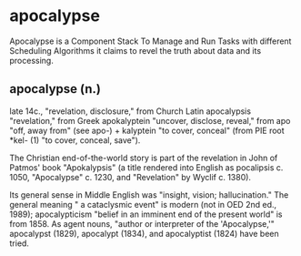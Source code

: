 # apocalypse
Apocalypse is a Component Stack To Manage and Run Tasks with different Scheduling Algorithms it claims to revel the truth about data and its processing.

## apocalypse (n.)
late 14c., "revelation, disclosure," from Church Latin apocalypsis "revelation," from Greek apokalyptein "uncover, disclose, reveal," from apo "off, away from" (see apo-) + kalyptein "to cover, conceal" (from PIE root *kel- (1) "to cover, conceal, save"). 

The Christian end-of-the-world story is part of the revelation in John of Patmos' book "Apokalypsis" (a title rendered into English as pocalipsis c. 1050, "Apocalypse" c. 1230, and "Revelation" by Wyclif c. 1380).

Its general sense in Middle English was "insight, vision; hallucination." The general meaning " a cataclysmic event" is modern (not in OED 2nd ed., 1989); apocalypticism "belief in an imminent end of the present world" is from 1858. As agent nouns, "author or interpreter of the 'Apocalypse,'" apocalypst (1829), apocalypt (1834), and apocalyptist (1824) have been tried.



